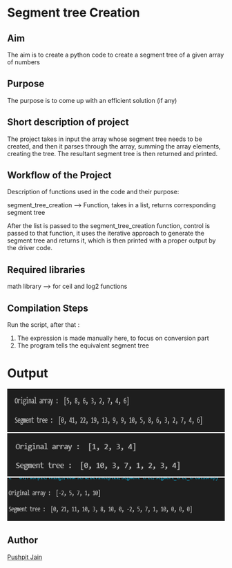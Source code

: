 # Segment tree Creation

## Aim

The aim is to create a python code to create a segment tree of a given array of numbers

## Purpose

The purpose is to come up with an efficient solution (if any)

## Short description of project

The project takes in input the array whose segment tree needs to be created, and then it parses through the array, summing the array elements, creating the tree. The resultant segment tree is then returned and printed.

## Workflow of the Project

Description of functions used in the code and their purpose:

segment_tree_creation --> Function, takes in a list, returns corresponding segment tree

After the list is passed to the segment_tree_creation function, control is passed to that function, it uses the iterative approach to generate the segment tree and returns it, which is then printed with a proper output by the driver code.

## Required libraries

math library --> for ceil and log2 functions

## Compilation Steps

Run the script, after that :

1.  The expression is made manually here, to focus on conversion part
2.  The program tells the equivalent segment tree

# Output

<img width = 600 height = 100 src="../Segment Tree Creation/Images/creation_output1.PNG">
<img width = 600 height = 100 src="../Segment Tree Creation/Images/creation_output2.PNG">
<img width = 600 height = 100 src="../Segment Tree Creation/Images/creation_output3.PNG">

## Author

[Pushpit Jain](https://github.com/pushpit-J19)
